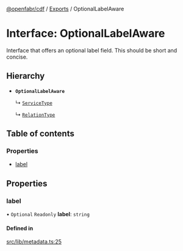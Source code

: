[@openfabr/cdf](../README.md) / [Exports](../modules.md) / OptionalLabelAware

# Interface: OptionalLabelAware

Interface that offers an optional label field.
This should be short and concise.

## Hierarchy

- **`OptionalLabelAware`**

  ↳ [`ServiceType`](ServiceType.md)

  ↳ [`RelationType`](RelationType.md)

## Table of contents

### Properties

- [label](OptionalLabelAware.md#label)

## Properties

### label

• `Optional` `Readonly` **label**: `string`

#### Defined in

[src/lib/metadata.ts:25](https://github.com/openfabr/cdf/blob/18ec52e/core/typescript/src/lib/metadata.ts#L25)

